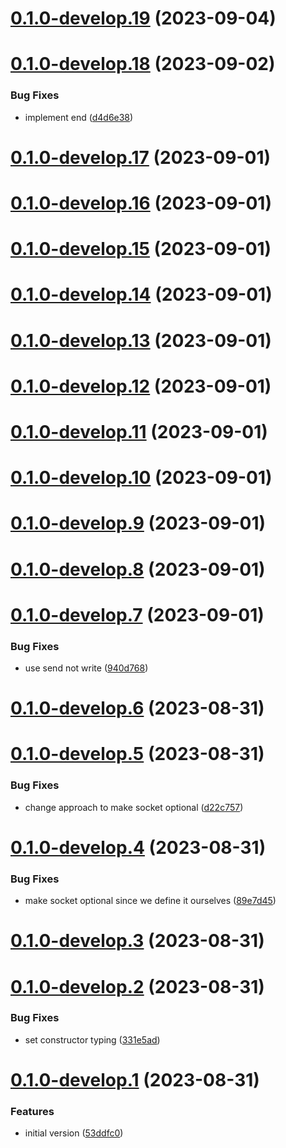 # [0.1.0-develop.19](https://git.lumeweb.com/LumeWeb/libs5-transport-hyper/compare/v0.1.0-develop.18...v0.1.0-develop.19) (2023-09-04)

# [0.1.0-develop.18](https://git.lumeweb.com/LumeWeb/libs5-transport-hyper/compare/v0.1.0-develop.17...v0.1.0-develop.18) (2023-09-02)


### Bug Fixes

* implement end ([d4d6e38](https://git.lumeweb.com/LumeWeb/libs5-transport-hyper/commit/d4d6e38eb1e4fd1fa00a974f279ea49ecb4703b3))

# [0.1.0-develop.17](https://git.lumeweb.com/LumeWeb/libs5-transport-hyper/compare/v0.1.0-develop.16...v0.1.0-develop.17) (2023-09-01)

# [0.1.0-develop.16](https://git.lumeweb.com/LumeWeb/libs5-transport-hyper/compare/v0.1.0-develop.15...v0.1.0-develop.16) (2023-09-01)

# [0.1.0-develop.15](https://git.lumeweb.com/LumeWeb/libs5-transport-hyper/compare/v0.1.0-develop.14...v0.1.0-develop.15) (2023-09-01)

# [0.1.0-develop.14](https://git.lumeweb.com/LumeWeb/libs5-transport-hyper/compare/v0.1.0-develop.13...v0.1.0-develop.14) (2023-09-01)

# [0.1.0-develop.13](https://git.lumeweb.com/LumeWeb/libs5-transport-hyper/compare/v0.1.0-develop.12...v0.1.0-develop.13) (2023-09-01)

# [0.1.0-develop.12](https://git.lumeweb.com/LumeWeb/libs5-transport-hyper/compare/v0.1.0-develop.11...v0.1.0-develop.12) (2023-09-01)

# [0.1.0-develop.11](https://git.lumeweb.com/LumeWeb/libs5-transport-hyper/compare/v0.1.0-develop.10...v0.1.0-develop.11) (2023-09-01)

# [0.1.0-develop.10](https://git.lumeweb.com/LumeWeb/libs5-transport-hyper/compare/v0.1.0-develop.9...v0.1.0-develop.10) (2023-09-01)

# [0.1.0-develop.9](https://git.lumeweb.com/LumeWeb/libs5-transport-hyper/compare/v0.1.0-develop.8...v0.1.0-develop.9) (2023-09-01)

# [0.1.0-develop.8](https://git.lumeweb.com/LumeWeb/libs5-transport-hyper/compare/v0.1.0-develop.7...v0.1.0-develop.8) (2023-09-01)

# [0.1.0-develop.7](https://git.lumeweb.com/LumeWeb/libs5-transport-hyper/compare/v0.1.0-develop.6...v0.1.0-develop.7) (2023-09-01)


### Bug Fixes

* use send not write ([940d768](https://git.lumeweb.com/LumeWeb/libs5-transport-hyper/commit/940d768d5babb65b0ca268fac20c193debf2d65d))

# [0.1.0-develop.6](https://git.lumeweb.com/LumeWeb/libs5-transport-hyper/compare/v0.1.0-develop.5...v0.1.0-develop.6) (2023-08-31)

# [0.1.0-develop.5](https://git.lumeweb.com/LumeWeb/libs5-transport-hyper/compare/v0.1.0-develop.4...v0.1.0-develop.5) (2023-08-31)


### Bug Fixes

* change approach to make socket optional ([d22c757](https://git.lumeweb.com/LumeWeb/libs5-transport-hyper/commit/d22c757c520e38f71ef0a303a3e116013555d01b))

# [0.1.0-develop.4](https://git.lumeweb.com/LumeWeb/libs5-transport-hyper/compare/v0.1.0-develop.3...v0.1.0-develop.4) (2023-08-31)


### Bug Fixes

* make socket optional since we define it ourselves ([89e7d45](https://git.lumeweb.com/LumeWeb/libs5-transport-hyper/commit/89e7d452cbbf55271a4bb928d0cd02b1e03fe6ab))

# [0.1.0-develop.3](https://git.lumeweb.com/LumeWeb/libs5-transport-hyper/compare/v0.1.0-develop.2...v0.1.0-develop.3) (2023-08-31)

# [0.1.0-develop.2](https://git.lumeweb.com/LumeWeb/libs5-transport-hyper/compare/v0.1.0-develop.1...v0.1.0-develop.2) (2023-08-31)


### Bug Fixes

* set constructor typing ([331e5ad](https://git.lumeweb.com/LumeWeb/libs5-transport-hyper/commit/331e5adbf7b91ca01d44b3647442ad056a50957e))

# [0.1.0-develop.1](https://git.lumeweb.com/LumeWeb/libs5-transport-hyper/compare/v0.0.1...v0.1.0-develop.1) (2023-08-31)


### Features

* initial version ([53ddfc0](https://git.lumeweb.com/LumeWeb/libs5-transport-hyper/commit/53ddfc03c918aedbb57734bed84f7fcc93ef2520))

